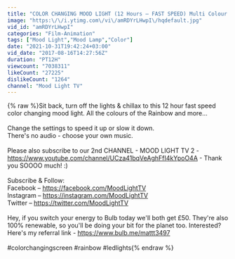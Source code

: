 ```yaml
---
title: "COLOR CHANGING MOOD LIGHT (12 Hours – FAST SPEED) Multi Colour Screen – Relaxing Rainbow colours"
image: "https:\/\/i.ytimg.com\/vi\/amRDYrLHwpI\/hqdefault.jpg"
vid_id: "amRDYrLHwpI"
categories: "Film-Animation"
tags: ["Mood Light","Mood Lamp","Color"]
date: "2021-10-31T19:42:24+03:00"
vid_date: "2017-08-16T14:27:56Z"
duration: "PT12H"
viewcount: "7038311"
likeCount: "27225"
dislikeCount: "1264"
channel: "Mood Light TV"
---
```

{% raw %}Sit back, turn off the lights &amp; chillax to this 12 hour fast speed color changing mood light. All the colours of the Rainbow and more…<br /><br />Change the settings to speed it up or slow it down.<br />There's no audio - choose your own music.<br /><br />Please also subscribe to our 2nd CHANNEL - MOOD LIGHT TV 2 - <a rel="nofollow" target="blank" href="https://www.youtube.com/channel/UCza41bqVeAghFfI4kYpoO4A">https://www.youtube.com/channel/UCza41bqVeAghFfI4kYpoO4A</a> - Thank you SOOOO much! :)<br /><br />Subscribe &amp; Follow:<br />Facebook – <a rel="nofollow" target="blank" href="https://facebook.com/MoodLightTV">https://facebook.com/MoodLightTV</a><br />Instagram – <a rel="nofollow" target="blank" href="https://instagram.com/MoodLightTV">https://instagram.com/MoodLightTV</a><br />Twitter – <a rel="nofollow" target="blank" href="https://twitter.com/MoodLightTV">https://twitter.com/MoodLightTV</a><br /><br />Hey, if you switch your energy to Bulb today we'll both get £50. They're also 100% renewable, so you'll be doing your bit for the planet too. Interested? Here's my referral link - <a rel="nofollow" target="blank" href="https://www.bulb.me/mattt3497">https://www.bulb.me/mattt3497</a><br /><br />#colorchangingscreen #rainbow #ledlights{% endraw %}
